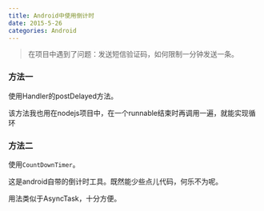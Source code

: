 ```yaml
---
title: Android中使用倒计时
date: 2015-5-26
categories: Android
---
```

>在项目中遇到了问题：发送短信验证码，如何限制一分钟发送一条。

### 方法一

使用Handler的postDelayed方法。

该方法我也用在nodejs项目中，在一个runnable结束时再调用一遍，就能实现循环

### 方法二

使用`CountDownTimer`。

这是android自带的倒计时工具。既然能少些点儿代码，何乐不为呢。

用法类似于AsyncTask，十分方便。
